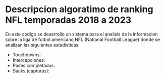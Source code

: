 # Descripcion algoratimo de ranking NFL temporadas 2018 a 2023
En este codigo se desarrollo un sistema para el analisis de la informacion sobre la liga de futbol americano NFL (National Football League) donde se analizan las siguientes estadisticas:
- Touchdowns: 
- Intercepciones: 
- Pases completados: 
- Sacks (capturas): 
